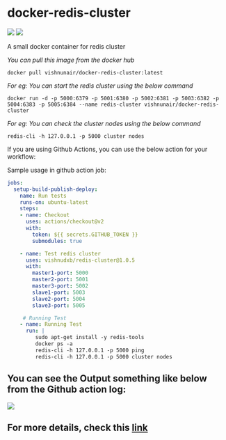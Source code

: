# docker-redis-cluster

[![](https://images.microbadger.com/badges/image/vishnunair/docker-redis-cluster.svg)](https://microbadger.com/images/vishnunair/docker-redis-cluster)
[![](https://images.microbadger.com/badges/version/vishnunair/docker-redis-cluster.svg)](https://microbadger.com/images/vishnunair/docker-redis-cluster)

A small docker container for redis cluster

*You can pull this image from the docker hub*

```
docker pull vishnunair/docker-redis-cluster:latest

```
*For eg: You can start the redis cluster using the below command*

```
docker run -d -p 5000:6379 -p 5001:6380 -p 5002:6381 -p 5003:6382 -p 5004:6383 -p 5005:6384 --name redis-cluster vishnunair/docker-redis-cluster

```

*For eg: You can check the cluster nodes using the below command*

```
redis-cli -h 127.0.0.1 -p 5000 cluster nodes

```

If you are using Github Actions, you can use the below action for your workflow:

Sample usage in github action job:

```yaml
jobs:
  setup-build-publish-deploy:
    name: Run tests
    runs-on: ubuntu-latest
    steps:
    - name: Checkout
      uses: actions/checkout@v2
      with:
        token: ${{ secrets.GITHUB_TOKEN }}
        submodules: true

    - name: Test redis cluster
      uses: vishnudxb/redis-cluster@1.0.5
      with:
        master1-port: 5000
        master2-port: 5001
        master3-port: 5002
        slave1-port: 5003
        slave2-port: 5004
        slave3-port: 5005

     # Running Test
    - name: Running Test
      run: |
         sudo apt-get install -y redis-tools
         docker ps -a
         redis-cli -h 127.0.0.1 -p 5000 ping
         redis-cli -h 127.0.0.1 -p 5000 cluster nodes
```

## You can see the Output something like below from the Github action log:

![](https://i.imgur.com/JtzVMNr.png)

## For more details, check this [link](https://github.com/marketplace/actions/redis-cluster-with-master-slave)
